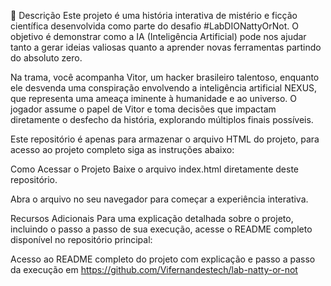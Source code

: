 📒 Descrição
Este projeto é uma história interativa de mistério e ficção científica desenvolvida como parte do desafio #LabDIONattyOrNot. O objetivo é demonstrar como a IA (Inteligência Artificial) pode nos ajudar tanto a gerar ideias valiosas quanto a aprender novas ferramentas partindo do absoluto zero.

Na trama, você acompanha Vitor, um hacker brasileiro talentoso, enquanto ele desvenda uma conspiração envolvendo a inteligência artificial NEXUS, que representa uma ameaça iminente à humanidade e ao universo. O jogador assume o papel de Vitor e toma decisões que impactam diretamente o desfecho da história, explorando múltiplos finais possíveis.

Este repositório é apenas para armazenar o arquivo HTML do projeto, para acesso ao projeto completo siga as instruções abaixo: 

Como Acessar o Projeto
Baixe o arquivo index.html diretamente deste repositório.

Abra o arquivo no seu navegador para começar a experiência interativa.

Recursos Adicionais
Para uma explicação detalhada sobre o projeto, incluindo o passo a passo de sua execução, acesse o README completo disponível no repositório principal:

Acesso ao README completo do projeto com explicação e passo a passo da execução em https://github.com/Vifernandestech/lab-natty-or-not

